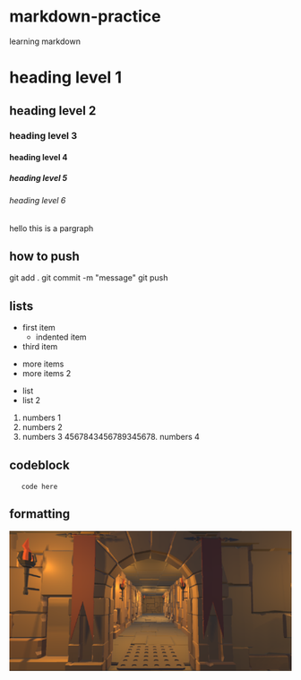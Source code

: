 # markdown-practice
learning markdown
# heading level 1
## heading level 2
### heading level 3
#### heading level 4
##### heading level 5
###### heading level 6

hello this is a pargraph 
 ## how to push 
 git add .
 git commit -m "message"
 git push 

 ## lists
 - first item 
     - indented item 
 - third item 

 * more items
 * more items 2

 + list
 + list 2 

 1. numbers 1
 2. numbers 2
 3. numbers 3
 4567843456789345678. numbers 4

 ## codeblock

 ```
    code here 

 ```

 ## formatting

 ![door](door.png)